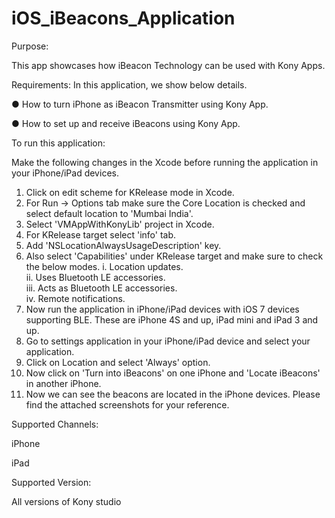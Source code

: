 # iOS_iBeacons_Application

Purpose:

This app showcases how iBeacon Technology can be used with Kony Apps. 

Requirements:
In this application, we show below details.

● How to turn iPhone as iBeacon Transmitter using Kony App.

● How to set up and receive iBeacons using Kony App.


To run this application:

Make the following changes in the Xcode before running the application in your iPhone/iPad devices.

1) Click on edit scheme for KRelease mode in Xcode.                                                                   
2) For Run -> Options tab make sure the Core Location is checked and select default location to 'Mumbai India'.                     
3) Select 'VMAppWithKonyLib' project in Xcode.                                                                                     
4) For KRelease target select 'info' tab.                                                                                             
5) Add 'NSLocationAlwaysUsageDescription' key.                                                                                         
6) Also select 'Capabilities' under KRelease target and make sure to check the below modes. 
          i. Location updates.                                                                                                         
          ii. Uses Bluetooth LE accessories.                                                                                            
          iii. Acts as Bluetooth LE accessories.                                                                                        
          iv. Remote notifications.                                                                                                                                                                                                            
7) Now run the application in iPhone/iPad devices with iOS 7 devices supporting BLE. These are iPhone 4S and up, iPad mini and iPad 3 and up.                                                                                                                                                                                               
8) Go to settings application in your iPhone/iPad device and select your application.                                                  
9) Click on Location and select 'Always' option.                                                                                       
10) Now click on 'Turn into iBeacons' on one iPhone and 'Locate iBeacons' in another iPhone.                                                           
11) Now we can see the beacons are located in the iPhone devices. Please find the attached screenshots for your reference.                             

Supported Channels:

iPhone

iPad

Supported Version:

All versions of Kony studio
